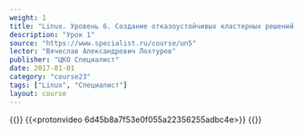 ```yaml
---
weight: 1
title: "Linux. Уровень 6. Создание отказоустойчивых кластерных решений."
description: "Урок 1"
source: "https://www.specialist.ru/course/un5"
lector: "Вячеслав Александрович Лохтуров"
publisher: "ЦКО Специалист"
date: 2017-01-01
category: "course23"
tags: ["Linux", "Специалист"]
layout: course
---
```

{{<players>}}
    {{<protonvideo 6d45b8a7f53e0f055a22356255adbc4e>}}
{{</players>}}
